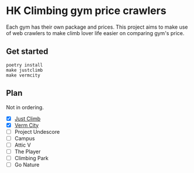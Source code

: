 # HK Climbing gym price crawlers

Each gym has their own package and prices.
This project aims to make use of web crawlers to make climb lover life easier on comparing gym's price.

## Get started

```
poetry install
make justclimb
make vermcity
```

## Plan

Not in ordering.

-   [x] [Just Climb](https://justclimb.hk/price/)
-   [x] [Verm City](https://www.vermcity.com/pricing-chi)
-   [ ] Project Undescore
-   [ ] Campus
-   [ ] Attic V
-   [ ] The Player
-   [ ] Climbing Park
-   [ ] Go Nature
